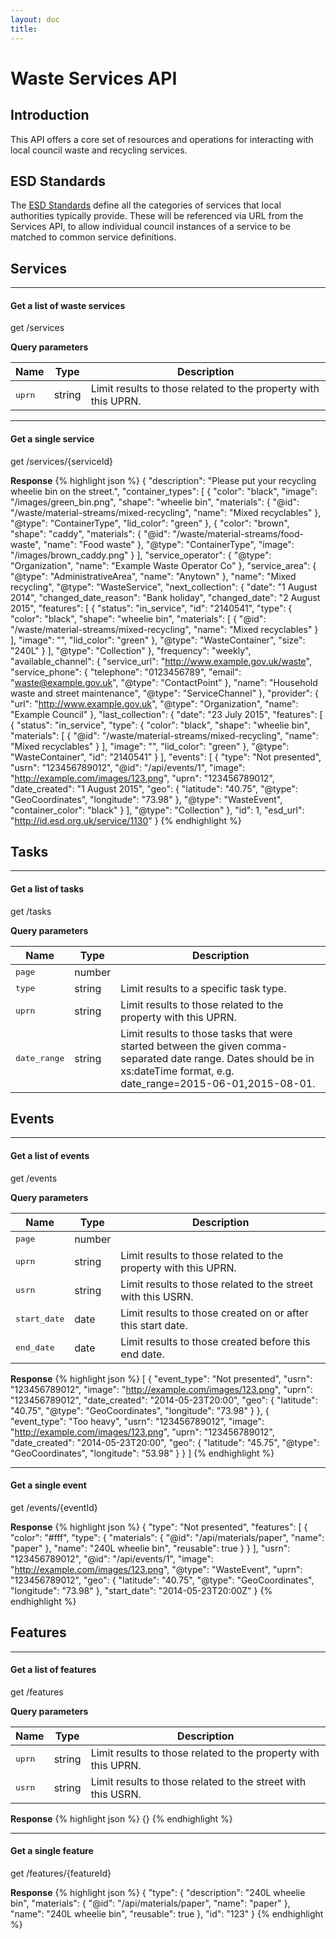 ```yaml
---
layout: doc
title: 
---
```


# Waste Services API



## Introduction
This API offers a core set of resources and operations for interacting with local council waste and recycling services.


## ESD Standards
The [ESD Standards](http://standards.esd.org.uk) define all the categories of services that local authorities typically provide. These will be referenced via URL from the Services API, to allow individual council instances of a service to be matched to common service definitions.







<h2 id="Services">Services</h2>


<hr/>
<h4>Get a list of waste services</h4>

<div class="api-call">
  <span class="rest-method get">get</span>
  <span>/services</span>
</div>


**Query parameters**

Name | Type | Description
-----|------|------------
<tt>uprn</tt> | string | Limit results to those related to the property with this UPRN.











<hr/>
<h4>Get a single service</h4>

<div class="api-call">
  <span class="rest-method get">get</span>
  <span>/services/{serviceId}</span>
</div>





**Response**
{% highlight json %}
{
  "description": "Please put your recycling wheelie bin on the street.",
  "container_types": [
    {
      "color": "black",
      "image": "/images/green_bin.png",
      "shape": "wheelie bin",
      "materials": {
        "@id": "/waste/material-streams/mixed-recycling",
        "name": "Mixed recyclables"
      },
      "@type": "ContainerType",
      "lid_color": "green"
    },
    {
      "color": "brown",
      "shape": "caddy",
      "materials": {
        "@id": "/waste/material-streams/food-waste",
        "name": "Food waste"
      },
      "@type": "ContainerType",
      "image": "/images/brown_caddy.png"
    }
  ],
  "service_operator": {
    "@type": "Organization",
    "name": "Example Waste Operator Co"
  },
  "service_area": {
    "@type": "AdministrativeArea",
    "name": "Anytown"
  },
  "name": "Mixed recycling",
  "@type": "WasteService",
  "next_collection": {
    "date": "1 August 2014",
    "changed_date_reason": "Bank holiday",
    "changed_date": "2 August 2015",
    "features": [
      {
        "status": "in_service",
        "id": "2140541",
        "type": {
          "color": "black",
          "shape": "wheelie bin",
          "materials": [
            {
              "@id": "/waste/material-streams/mixed-recycling",
              "name": "Mixed recyclables"
            }
          ],
          "image": "",
          "lid_color": "green"
        },
        "@type": "WasteContainer",
        "size": "240L"
      }
    ],
    "@type": "Collection"
  },
  "frequency": "weekly",
  "available_channel": {
    "service_url": "http://www.example.gov.uk/waste",
    "service_phone": {
      "telephone": "0123456789",
      "email": "waste@example.gov.uk",
      "@type": "ContactPoint"
    },
    "name": "Household waste and street maintenance",
    "@type": "ServiceChannel"
  },
  "provider": {
    "url": "http://www.example.gov.uk",
    "@type": "Organization",
    "name": "Example Council"
  },
  "last_collection": {
    "date": "23 July 2015",
    "features": [
      {
        "status": "in_service",
        "type": {
          "color": "black",
          "shape": "wheelie bin",
          "materials": [
            {
              "@id": "/waste/material-streams/mixed-recycling",
              "name": "Mixed recyclables"
            }
          ],
          "image": "",
          "lid_color": "green"
        },
        "@type": "WasteContainer",
        "id": "2140541"
      }
    ],
    "events": [
      {
        "type": "Not presented",
        "usrn": "123456789012",
        "@id": "/api/events/1",
        "image": "http://example.com/images/123.png",
        "uprn": "123456789012",
        "date_created": "1 August 2015",
        "geo": {
          "latitude": "40.75",
          "@type": "GeoCoordinates",
          "longitude": "73.98"
        },
        "@type": "WasteEvent",
        "container_color": "black"
      }
    ],
    "@type": "Collection"
  },
  "id": 1,
  "esd_url": "http://id.esd.org.uk/service/1130"
}
{% endhighlight %}








<h2 id="Tasks">Tasks</h2>


<hr/>
<h4>Get a list of tasks</h4>

<div class="api-call">
  <span class="rest-method get">get</span>
  <span>/tasks</span>
</div>


**Query parameters**

Name | Type | Description
-----|------|------------
<tt>page</tt> | number | 
<tt>type</tt> | string | Limit results to a specific task type.
<tt>uprn</tt> | string | Limit results to those related to the property with this UPRN.
<tt>date_range</tt> | string | Limit results to those tasks that were started between the given comma-separated date range. Dates should be in xs:dateTime format, e.g. date_range=2015-06-01,2015-08-01.










<h2 id="Events">Events</h2>


<hr/>
<h4>Get a list of events</h4>

<div class="api-call">
  <span class="rest-method get">get</span>
  <span>/events</span>
</div>


**Query parameters**

Name | Type | Description
-----|------|------------
<tt>page</tt> | number | 
<tt>uprn</tt> | string | Limit results to those related to the property with this UPRN.
<tt>usrn</tt> | string | Limit results to those related to the street with this USRN.
<tt>start_date</tt> | date | Limit results to those created on or after this start date.
<tt>end_date</tt> | date | Limit results to those created before this end date.





**Response**
{% highlight json %}
[
  {
    "event_type": "Not presented",
    "usrn": "123456789012",
    "image": "http://example.com/images/123.png",
    "uprn": "123456789012",
    "date_created": "2014-05-23T20:00",
    "geo": {
      "latitude": "40.75",
      "@type": "GeoCoordinates",
      "longitude": "73.98"
    }
  },
  {
    "event_type": "Too heavy",
    "usrn": "123456789012",
    "image": "http://example.com/images/123.png",
    "uprn": "123456789012",
    "date_created": "2014-05-23T20:00",
    "geo": {
      "latitude": "45.75",
      "@type": "GeoCoordinates",
      "longitude": "53.98"
    }
  }
]
{% endhighlight %}









<hr/>
<h4>Get a single event</h4>

<div class="api-call">
  <span class="rest-method get">get</span>
  <span>/events/{eventId}</span>
</div>





**Response**
{% highlight json %}
{
  "type": "Not presented",
  "features": [
    {
      "color": "#fff",
      "type": {
        "materials": {
          "@id": "/api/materials/paper",
          "name": "paper"
        },
        "name": "240L wheelie bin",
        "reusable": true
      }
    }
  ],
  "usrn": "123456789012",
  "@id": "/api/events/1",
  "image": "http://example.com/images/123.png",
  "@type": "WasteEvent",
  "uprn": "123456789012",
  "geo": {
    "latitude": "40.75",
    "@type": "GeoCoordinates",
    "longitude": "73.98"
  },
  "start_date": "2014-05-23T20:00Z"
}
{% endhighlight %}








<h2 id="Features">Features</h2>


<hr/>
<h4>Get a list of features</h4>

<div class="api-call">
  <span class="rest-method get">get</span>
  <span>/features</span>
</div>


**Query parameters**

Name | Type | Description
-----|------|------------
<tt>uprn</tt> | string | Limit results to those related to the property with this UPRN.
<tt>usrn</tt> | string | Limit results to those related to the street with this USRN.





**Response**
{% highlight json %}
{}
{% endhighlight %}









<hr/>
<h4>Get a single feature</h4>

<div class="api-call">
  <span class="rest-method get">get</span>
  <span>/features/{featureId}</span>
</div>





**Response**
{% highlight json %}
{
  "type": {
    "description": "240L wheelie bin",
    "materials": {
      "@id": "/api/materials/paper",
      "name": "paper"
    },
    "name": "240L wheelie bin",
    "reusable": true
  },
  "id": "123"
}
{% endhighlight %}







